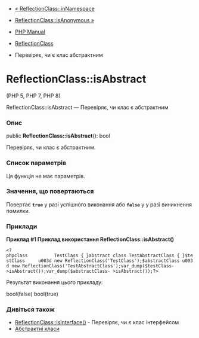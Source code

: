 - [« ReflectionClass::inNamespace](reflectionclass.innamespace.md)
- [ReflectionClass::isAnonymous »](reflectionclass.isanonymous.md)

- [PHP Manual](index.md)
- [ReflectionClass](class.reflectionclass.md)
- Перевіряє, чи є клас абстрактним

# ReflectionClass::isAbstract

(PHP 5, PHP 7, PHP 8)

ReflectionClass::isAbstract — Перевіряє, чи клас є абстрактним

### Опис

public **ReflectionClass::isAbstract**(): bool

Перевіряє, чи клас є абстрактним.

### Список параметрів

Ця функція не має параметрів.

### Значення, що повертаються

Повертає **`true`** у разі успішного виконання або **`false`** у
у разі виникнення помилки.

### Приклади

**Приклад #1 Приклад використання **ReflectionClass::isAbstract()****

` <?phpclass          TestClass { }abstract class TestAbstractClass { }$testClass     u003d new ReflectionClass('TestClass');$abstractClass u003d new ReflectionClass('TestAbstractClass');var_dump($testClass->isAbstract());var_dump($abstractClass- >isAbstract());?> `

Результат виконання цього прикладу:

bool(false)
bool(true)

### Дивіться також

- [ReflectionClass::isInterface()](reflectionclass.isinterface.md) -
Перевіряє, чи є клас інтерфейсом
- [Абстрактні класи](language.oop5.abstract.md)
